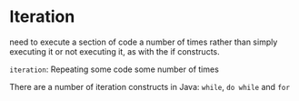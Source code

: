 # Iteration
need to execute a section of code a number of times rather than simply executing it or not executing it, as with the if constructs.

`iteration`: Repeating some code some number of times

There are a number of iteration constructs in Java: `while`, `do while` and `for`
